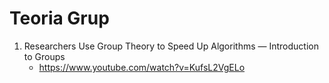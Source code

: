 # Teoria Grup
1. Researchers Use Group Theory to Speed Up Algorithms — Introduction to Groups
    - https://www.youtube.com/watch?v=KufsL2VgELo
